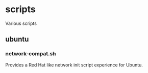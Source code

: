 # scripts

Various scripts

## ubuntu

### network-compat.sh

Provides a Red Hat like network init script experience for Ubuntu.
